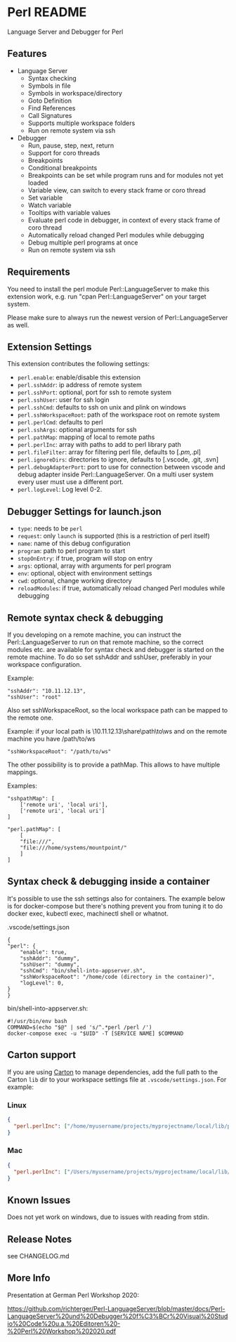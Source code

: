 # Perl README

Language Server and Debugger for Perl

## Features

* Language Server
  * Syntax checking
  * Symbols in file
  * Symbols in workspace/directory
  * Goto Definition
  * Find References
  * Call Signatures
  * Supports multiple workspace folders
  * Run on remote system via ssh
* Debugger
  * Run, pause, step, next, return
  * Support for coro threads
  * Breakpoints 
  * Conditional breakpoints
  * Breakpoints can be set while program runs and for modules not yet loaded
  * Variable view, can switch to every stack frame or coro thread
  * Set variable
  * Watch variable
  * Tooltips with variable values
  * Evaluate perl code in debugger, in context of every stack frame of coro thread
  * Automatically reload changed Perl modules while debugging
  * Debug multiple perl programs at once
  * Run on remote system via ssh


## Requirements

You need to install the perl module Perl::LanguageServer to make this extension work,
e.g. run "cpan Perl::LanguageServer" on your target system.

Please make sure to always run the newest version of Perl::LanguageServer as well.

## Extension Settings


This extension contributes the following settings:

* `perl.enable`: enable/disable this extension
* `perl.sshAddr`: ip address of remote system
* `perl.sshPort`: optional, port for ssh to remote system
* `perl.sshUser`: user for ssh login
* `perl.sshCmd`: defaults to ssh on unix and plink on windows
* `perl.sshWorkspaceRoot`: path of the workspace root on remote system
* `perl.perlCmd`: defaults to perl
* `perl.sshArgs`: optional arguments for ssh
* `perl.pathMap`: mapping of local to remote paths
* `perl.perlInc`: array with paths to add to perl library path
* `perl.fileFilter`: array for filtering perl file, defaults to [*.pm,*.pl]
* `perl.ignoreDirs`: directories to ignore, defaults to [.vscode, .git, .svn]
* `perl.debugAdapterPort`: port to use for connection between vscode and debug adapter inside Perl::LanguageServer. On a multi user system every user must use a different port.
* `perl.logLevel`: Log level 0-2.

## Debugger Settings for launch.json

* `type`: needs to be `perl`
* `request`: only `launch` is supported (this is a restriction of perl itself)
* `name`: name of this debug configuration
* `program`: path to perl program to start
* `stopOnEntry`: if true, program will stop on entry
* `args`:   optional, array with arguments for perl program
* `env`:    optional, object with environment settings 
* `cwd`:    optional, change working directory
* `reloadModules`: if true, automatically reload changed Perl modules while debugging

## Remote syntax check & debugging

If you developing on a remote machine, you can instruct the Perl::LanguageServer to
run on that remote machine, so the correct modules etc. are available for syntax check and debugger is started on the remote machine.
To do so set sshAddr and sshUser, preferably in your workspace configuration.

Example:

    "sshAddr": "10.11.12.13",
    "sshUser": "root"

Also set sshWorkspaceRoot, so the local workspace path can be mapped to the remote one.

Example: if your local path is \\10.11.12.13\share\path\to\ws and on the remote machine you have /path/to/ws

    "sshWorkspaceRoot": "/path/to/ws"

The other possibility is to provide a pathMap. This allows to have multiple mappings.

Examples:

    "sshpathMap": [
        ['remote uri', 'local uri'],
        ['remote uri', 'local uri']
    ]

    "perl.pathMap": [
		[
		"file:///",
		"file:///home/systems/mountpoint/"
	    ]
    ]

## Syntax check & debugging inside a container

It's possible to use the ssh settings also for containers. The example below is for docker-compose but there's nothing prevent you from tuning it to do docker exec, kubectl exec, machinectl shell or whatnot.

.vscode/settings.json

    {
    "perl": {
        "enable": true,
        "sshAddr": "dummy",
        "sshUser": "dummy",
        "sshCmd": "bin/shell-into-appserver.sh",
        "sshWorkspaceRoot": "/home/code (directory in the container)",
        "logLevel": 0,
    }
    }

bin/shell-into-appserver.sh:

    #!/usr/bin/env bash
    COMMAND=$(echo "$@" | sed 's/^.*perl /perl /')
    docker-compose exec -u "$UID" -T [SERVICE NAME] $COMMAND

## Carton support

If you are using [Carton](https://metacpan.org/pod/Carton) to manage dependencies, add the full path to the Carton `lib` dir to your workspace settings file at `.vscode/settings.json`. For example:

### Linux

```json
{
  "perl.perlInc": ["/home/myusername/projects/myprojectname/local/lib/perl5"]
}
```

### Mac

```json
{
  "perl.perlInc": ["/Users/myusername/projects/myprojectname/local/lib/perl5"]
}
```

## Known Issues

Does not yet work on windows, due to issues with reading from stdin.

## Release Notes

see CHANGELOG.md

## More Info

Presentation at German Perl Workshop 2020:

https://github.com/richterger/Perl-LanguageServer/blob/master/docs/Perl-LanguageServer%20und%20Debugger%20f%C3%BCr%20Visual%20Studio%20Code%20u.a.%20Editoren%20-%20Perl%20Workshop%202020.pdf